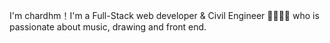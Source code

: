 I'm chardhm！I'm a Full-Stack web developer & Civil Engineer 👨‍💻👷‍♂️ who is passionate about music, drawing and front end.